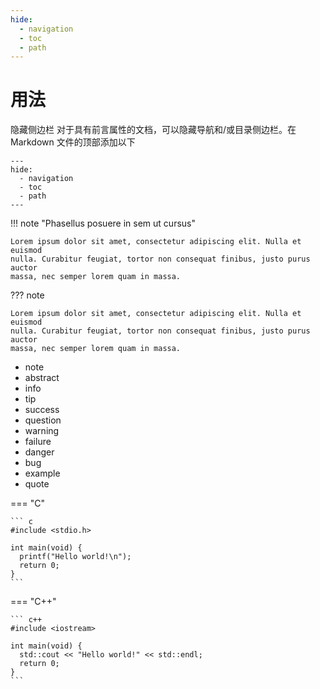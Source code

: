 ```yaml
---
hide:
  - navigation
  - toc
  - path
---
```


# 用法
隐藏侧边栏
对于具有前言属性的文档，可以隐藏导航和/或目录侧边栏。在 Markdown 文件的顶部添加以下
```
---
hide:
  - navigation
  - toc
  - path
---
```



!!! note "Phasellus posuere in sem ut cursus"

    Lorem ipsum dolor sit amet, consectetur adipiscing elit. Nulla et euismod
    nulla. Curabitur feugiat, tortor non consequat finibus, justo purus auctor
    massa, nec semper lorem quam in massa.

??? note

    Lorem ipsum dolor sit amet, consectetur adipiscing elit. Nulla et euismod
    nulla. Curabitur feugiat, tortor non consequat finibus, justo purus auctor
    massa, nec semper lorem quam in massa.

- note
- abstract
- info
- tip
- success
- question
- warning
- failure
- danger
- bug
- example
- quote

=== "C"

    ``` c
    #include <stdio.h>

    int main(void) {
      printf("Hello world!\n");
      return 0;
    }
    ```

=== "C++"

    ``` c++
    #include <iostream>

    int main(void) {
      std::cout << "Hello world!" << std::endl;
      return 0;
    }
    ```


